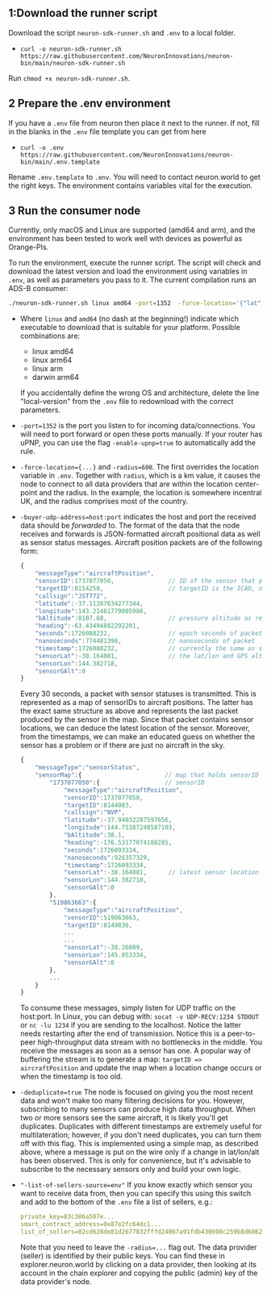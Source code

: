 ## 1:Download the runner script
 
 Download the script `neuron-sdk-runner.sh` and `.env` to a local folder.

- `curl -o neuron-sdk-runner.sh https://raw.githubusercontent.com/NeuronInnovations/neuron-bin/main/neuron-sdk-runner.sh`

Run `chmod +x neuron-sdk-runner.sh`.  

## 2 Prepare the .env environment
If you have a `.env` file from neuron then place it next to the runner. If not, fill in the blanks in the `.env` file template you can get from here 
- `curl -o .env https://raw.githubusercontent.com/NeuronInnovations/neuron-bin/main/.env.template`

Rename `.env.template` to `.env`.  You will need to contact neuron.world to get the right keys. The environment contains variables vital for the execution.
## 3 Run the consumer node

Currently, only macOS and Linux are supported (amd64 and arm), and the environment has been tested to work well with devices as powerful as Orange-PIs.

To run the environment, execute the runner script. The script will check and download the latest version and load the environment using variables in `.env`, as well as parameters you pass to it. The current compilation runs an ADS-B consumer:

```bash
./neuron-sdk-runner.sh linux amd64 -port=1352  -force-location='{"lat":54.9735,"lon":-2.4398,"alt":0.000000}' -radius=600  -buyer-udp-address=localhost:1234 -deduplicate=true
```

+ Where `linux` and `amd64` (no dash at the beginning!) indicate which executable to download that is suitable for your platform. Possible combinations are:
    + linux amd64
    + linux arm64
    + linux arm
    + darwin arm64

    If you accidentally define the wrong OS and architecture, delete the line "local-version" from the `.env` file to redownload with the correct parameters.

+ `-port=1352` is the port you listen to for incoming data/connections. You will need to port forward or open these ports manually. If your router has uPNP, you can use the flag `-enable-upnp=true` to automatically add the rule.
+ `-force-location={...}` and `-radius=600`. The first overrides the location variable in `.env`. Together with `radius`, which is a km value, it causes the node to connect to all data providers that are within the location center-point and the radius. In the example, the location is somewhere incentral UK, and the radius comprises most of the country.
+ `-buyer-udp-address=host:port` indicates the host and port the received data should be *forwarded* to. The format of the data that the node receives and forwards is JSON-formatted aircraft positional data as well as sensor status messages. Aircraft position packets are of the following form:
    ```javascript
    {
        "messageType":"aircraftPosition",
        "sensorID":1737077050,               // ID of the sensor that produced the packet.
        "targetID":8154258,                  // targetID is the ICAO, normally in hex, in integer form
        "callsign":"JST772",
        "latitude":-37.11387634277344,
        "longitude":143.21461779005986,
        "bAltitude":8107.68,                 // pressure altitude as reported from aircraft (not GPS) (fixed to 29.92 inHg - 1013.25 hPa)
        "heading":-63.43494882292201,
        "seconds":1726088232,                // epoch seconds of packet
        "nanoseconds":774481398,             // nanoseconds of packet
        "timestamp":1726088232,              // currently the same as seconds
        "sensorLat":-38.164081,              // the lat/lon and GPS altitude of the sensor
        "sensorLon":144.382718,
        "sensorGAlt":0
    }
    ```

    Every 30 seconds, a packet with sensor statuses is transmitted. This is represented as a map of sensorIDs to aircraft positions. The latter has the exact same structure as above and represents the last packet produced by the sensor in the map. Since that packet contains sensor locations, we can deduce the latest location of the sensor. Moreover, from the timestamps, we can make an educated guess on whether the sensor has a problem or if there are just no aircraft in the sky.
    
    ```javascript
    {
        "messageType":"sensorStatus",
        "sensorMap":{                       // map that holds sensorID => last-message-packet-of-sensor
            "1737077050":{                  // sensorID
                "messageType":"aircraftPosition",
                "sensorID":1737077050,
                "targetID":8144083,
                "callsign":"NVP",
                "latitude":-37.94032287597656,
                "longitude":144.75387248587103,
                "bAltitude":38.1,
                "heading":-176.53177074108285,
                "seconds":1726093334,
                "nanoseconds":926357329,
                "timestamp":1726093334,
                "sensorLat":-38.164081,      // latest sensor location
                "sensorLon":144.382718,
                "sensorGAlt":0
            },
            "519863663":{
                "messageType":"aircraftPosition",
                "sensorID":519863663,
                "targetID":8149836,
                ...
                ...
                "sensorLat":-38.26009,
                "sensorLon":145.053334,
                "sensorGAlt":0
            },
            ...
        }
    }
    ```

    To consume these messages, simply listen for UDP traffic on the host:port. In Linux, you can debug with:
    `socat -v UDP-RECV:1234 STDOUT` or `nc -lu 1234` if you are sending to the localhost. Notice the latter needs restarting after the end of transmission. Notice this is a peer-to-peer high-throughput data stream with no bottlenecks in the middle. You receive the messages as soon as a sensor has one. A popular way of buffering the stream is to generate a map: `targetID => aircraftPosition` and update the map when a location change occurs or when the timestamp is too old.
+ `-deduplicate=true` The node is focused on giving you the most recent data and won't make too many filtering decisions for you. However, subscribing to many sensors can produce high data throughput. When two or more sensors see the same aircraft, it is likely you'll get duplicates. Duplicates with different timestamps are extremely useful for multilateration; however, if you don't need duplicates, you can turn them off with this flag. This is implemented using a simple map, as described above, where a message is put on the wire only if a change in lat/lon/alt has been observed. This is only for convenience, but it's advisable to subscribe to the necessary sensors only and build your own logic.
+ `"-list-of-sellers-source=env"` If you know exactly which sensor you want to receive data from, then you can specify this using this switch and add to the bottom of the `.env` file a list of sellers, e.g.:
    ```yaml
    private_key=83c386a507e...
    smart_contract_address=0x87e2fc64dc1...
    list_of_sellers=02cd628de81d2677832fffd24067a91fdb430698c259b8d6862db55d221f86fa31,03108b811be6caac978003c19ea4a33db5fe6f3711379b8ea288800e039fddd3ac,03fa7b72860864bc0f4f5d8a03419d1339edc5f31a92ef09fdee9de15150a84a5b
    ```

    Note that you need to leave the `-radius=...` flag out. The data provider (seller) is identified by their public keys. You can find these in explorer.neuron.world by clicking on a data provider, then looking at its account in the chain explorer and copying the public (admin) key of the data provider's node.

